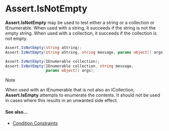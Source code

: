 # Assert.IsNotEmpty


**Assert.IsNotEmpty** may be used to test either a string or a collection or IEnumerable.
When used with a string, it succeeds if the string is not the empty string.
When used with a collection, it succeeds if the collection is not empty.

```csharp
Assert.IsNotEmpty(string aString);
Assert.IsNotEmpty(string aString, string message, params object[] args);

Assert.IsNotEmpty(IEnumerable collection);
Assert.IsNotEmpty(IEnumerable collection, string message,
                  params object[] args);
```

> [!NOTE]
> When used with an IEnumerable that is not also an ICollection, **Assert.IsEmpty** attempts to enumerate the contents. It should not be used in cases where this results in an unwanted side effect.

#### See also...
 * [Condition Constraints](xref:constraints#condition-constraints)
